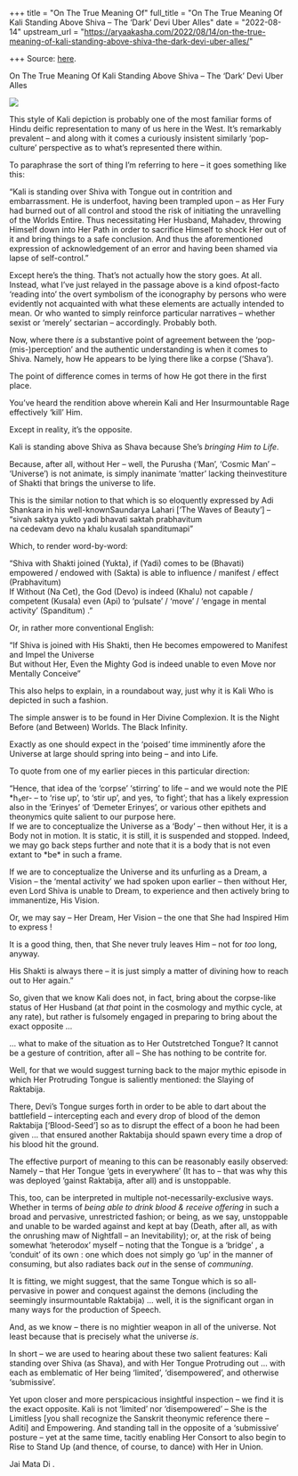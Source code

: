 +++
title = "On The True Meaning Of"
full_title = "On The True Meaning Of Kali Standing Above Shiva – The ‘Dark’ Devi Uber Alles"
date = "2022-08-14"
upstream_url = "https://aryaakasha.com/2022/08/14/on-the-true-meaning-of-kali-standing-above-shiva-the-dark-devi-uber-alles/"

+++
Source: [here](https://aryaakasha.com/2022/08/14/on-the-true-meaning-of-kali-standing-above-shiva-the-dark-devi-uber-alles/).

On The True Meaning Of Kali Standing Above Shiva – The ‘Dark’ Devi Uber Alles

![](https://aryaakasha.files.wordpress.com/2022/08/kali-2.jpg?w=581)

This style of Kali depiction is probably one of the most familiar forms of Hindu deific representation to many of us here in the West. It’s remarkably prevalent – and along with it comes a curiously insistent similarly ‘pop-culture’ perspective as to what’s represented there within.

To paraphrase the sort of thing I’m referring to here – it goes something like this:

“Kali is standing over Shiva with Tongue out in contrition and embarrassment. He is underfoot, having been trampled upon – as Her Fury had burned out of all control and stood the risk of initiating the unravelling of the Worlds Entire. Thus necessitating Her Husband, Mahadev, throwing Himself down into Her Path in order to sacrifice Himself to shock Her out of it and bring things to a safe conclusion. And thus the aforementioned expression of acknowledgement of an error and having been shamed via lapse of self-control.”

Except here’s the thing. That’s not actually how the story goes. At all.  
Instead, what I’ve just relayed in the passage above is a kind ofpost-facto ‘reading into’ the overt symbolism of the iconography by persons who were evidently not acquainted with what these elements are actually intended to mean. Or who wanted to simply reinforce particular narratives – whether sexist or ‘merely’ sectarian – accordingly. Probably both.

Now, where there *is* a substantive point of agreement between the ‘pop-(mis-)perception’ and the authentic understanding is when it comes to Shiva. Namely, how He appears to be lying there like a corpse (‘Shava’).

The point of difference comes in terms of how He got there in the first place.

You’ve heard the rendition above wherein Kali and Her Insurmountable Rage effectively ‘kill’ Him.

Except in reality, it’s the opposite.

Kali is standing above Shiva as Shava because She’s *bringing Him to Life*.

Because, after all, without Her – well, the Purusha (‘Man’, ‘Cosmic Man’ – ‘Universe’) is not animate, is simply inanimate ‘matter’ lacking theinvestiture of Shakti that brings the universe to life.

This is the similar notion to that which is so eloquently expressed by Adi Shankara in his well-knownSaundarya Lahari \[‘The Waves of Beauty’\] –  
“sivah saktya yukto yadi bhavati saktah prabhavitum  
na cedevam devo na khalu kusalah spanditumapi”

Which, to render word-by-word:

“Shiva with Shakti joined (Yukta), if (Yadi) comes to be (Bhavati) empowered / endowed with (Sakta) is able to influence / manifest / effect (Prabhavitum)  
If Without (Na Cet), the God (Devo) is indeed (Khalu) not capable / competent (Kusala) even (Api) to ‘pulsate’ / ‘move’ / ‘engage in mental activity’ (Spanditum) .”

Or, in rather more conventional English:

“If Shiva is joined with His Shakti, then He becomes empowered to Manifest and Impel the Universe  
But without Her, Even the Mighty God is indeed unable to even Move nor Mentally Conceive”

This also helps to explain, in a roundabout way, just why it is Kali Who is depicted in such a fashion.

The simple answer is to be found in Her Divine Complexion. It is the Night Before (and Between) Worlds. The Black Infinity.

Exactly as one should expect in the ‘poised’ time imminently afore the Universe at large should spring into being – and into Life.

To quote from one of my earlier pieces in this particular direction:

“Hence, that idea of the ‘corpse’ ‘stirring’ to life – and we would note the PIE \*h₃er- – to ‘rise up’, to ‘stir up’, and yes, ‘to fight’; that has a likely expression also in the ‘Erinyes’ of ‘Demeter Erinyes’, or various other epithets and theonymics quite salient to our purpose here.  
If we are to conceptualize the Universe as a ‘Body’ – then without Her, it is a Body not in motion. It is static, it is still, it is suspended and stopped. Indeed, we may go back steps further and note that it is a body that is not even extant to \*be\* in such a frame.

If we are to conceptualize the Universe and its unfurling as a Dream, a Vision – the ‘mental activity’ we had spoken upon earlier – then without Her, even Lord Shiva is unable to Dream, to experience and then actively bring to immanentize, His Vision.

Or, we may say – Her Dream, Her Vision – the one that She had Inspired Him to express !

It is a good thing, then, that She never truly leaves Him – not for *too* long, anyway.

His Shakti is always there – it is just simply a matter of divining how to reach out to Her again.”

So, given that we know Kali does not, in fact, bring about the corpse-like status of Her Husband (at *that* point in the cosmology and mythic cycle, at any rate), but rather is fulsomely engaged in preparing to bring about the exact opposite …

… what to make of the situation as to Her Outstretched Tongue? It cannot be a gesture of contrition, after all – She has nothing to be contrite for.

Well, for that we would suggest turning back to the major mythic episode in which Her Protruding Tongue is saliently mentioned: the Slaying of Raktabija.

There, Devi’s Tongue surges forth in order to be able to dart about the battlefield – intercepting each and every drop of blood of the demon Raktabija \[‘Blood-Seed’\] so as to disrupt the effect of a boon he had been given … that ensured another Raktabija should spawn every time a drop of his blood hit the ground.

The effective purport of meaning to this can be reasonably easily observed:  
Namely – that Her Tongue ‘gets in everywhere’ (It has to – that was why this was deployed ‘gainst Raktabija, after all) and is unstoppable.

This, too, can be interpreted in multiple not-necessarily-exclusive ways. Whether in terms of *being able to drink blood & receive offering* in such a broad and pervasive, unrestricted fashion; or being, as we say, unstoppable and unable to be warded against and kept at bay (Death, after all, as with the onrushing maw of Nightfall – an Inevitability); or, at the risk of being somewhat ‘heterodox’ myself – noting that the Tongue is a ‘bridge’ , a ‘conduit’ of its own : one which does not simply go ‘up’ in the manner of consuming, but also radiates back *out* in the sense of *communing*.

It is fitting, we might suggest, that the same Tongue which is so all-pervasive in power and conquest against the demons (including the seemingly insurmountable Raktabija) … well, it is the significant organ in many ways for the production of Speech.

And, as we know – there is no mightier weapon in all of the universe. Not least because that is precisely what the universe *is*.

In short – we are used to hearing about these two salient features: Kali standing over Shiva (as Shava), and with Her Tongue Protruding out … with each as emblematic of Her being ‘limited’, ‘disempowered’, and otherwise ‘submissive’.

Yet upon closer and more perspicacious insightful inspection – we find it is the exact opposite. Kali is not ‘limited’ nor ‘disempowered’ – She is the Limitless \[you shall recognize the Sanskrit theonymic reference there – Aditi\] and Empowering. And standing tall in the opposite of a ‘submissive’ posture – yet at the same time, tacitly enabling Her Consort to also begin to Rise to Stand Up (and thence, of course, to dance) with Her in Union.

Jai Mata Di .
